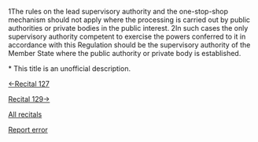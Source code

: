 
1The rules on the lead supervisory authority and the one-stop-shop mechanism should not apply where the processing is carried out by public authorities or private bodies in the public interest. 2In such cases the only supervisory authority competent to exercise the powers conferred to it in accordance with this Regulation should be the supervisory authority of the Member State where the public authority or private body is established.


\* This title is an unofficial description.




[←Recital 127](https://gdpr-info.eu/recitals/no-127/ "127 - Information of the Supervisory Authority Regarding Local Processing")


[Recital 129→](https://gdpr-info.eu/recitals/no-129/ "129 - Tasks and Powers of the Supervisory Authorities")


[All recitals](https://gdpr-info.eu/recitals/)

[Report error](https://gdpr-info.eu/gf/?TB_iframe=true&height=306 "Your message")

